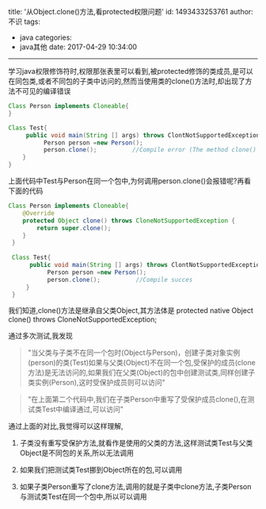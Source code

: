 title: '从Object.clone()方法,看protected权限问题'
id: 1493433253761
author: 不识
tags:
  - java
categories:
  - java其他
date: 2017-04-29 10:34:00
---
学习java权限修饰符时,权限那张表里可以看到,被protected修饰的类成员,是可以在同包类,或者不同包的子类中访问的,然而当使用类的clone()方法时,却出现了方法不可见的编译错误

```java
Class Person implements Cloneable{
}

Class Test{
     public void main(String [] args) throws ClontNotSupportedException{
          Person person =new Person();
          person.clone();          //Compile error (The method clone() from the type Object is not visible)
    }
}
```
<!-- more -->
上面代码中Test与Person在同一个包中,为何调用person.clone()会报错呢?再看下面的代码

```java
Class Person implements Cloneable{
    @Override
    protected Object clone() throws CloneNotSupportedException {
        return super.clone();
    }
 }
 
 Class Test{
      public void main(String [] args) throws ClontNotSupportedException{
           Person person =new Person();
           person.clone();          //Compile succes
     }
 }
```

我们知道,clone()方法是继承自父类Object,其方法体是   protected native Object clone() throws CloneNotSupportedException;

通过多次测试,我发现

>"当父类与子类不在同一个包时(Object与Person)，创建子类对象实例(person)的类(Test)如果与父类(Object)不在同一个包,受保护的成员(clone方法)是无法访问的,如果我们在父类(Object)的包中创建测试类,同样创建子类实例(Person),这时受保护成员则可以访问"

>"在上面第二个代码中,我们在子类Person中重写了受保护成员clone(),在测试类Test中编译通过,可以访问"

通过上面的对比,我觉得可以这样理解,

1. 子类没有重写受保护方法,就看作是使用的父类的方法,这样测试类Test与父类Object是不同包的关系,所以无法调用

2. 如果我们把测试类Test挪到Object所在的包,可以调用

3. 如果子类Person重写了clone方法,调用的就是子类中clone方法,子类Person与测试类Test在同一个包中,所以可以调用